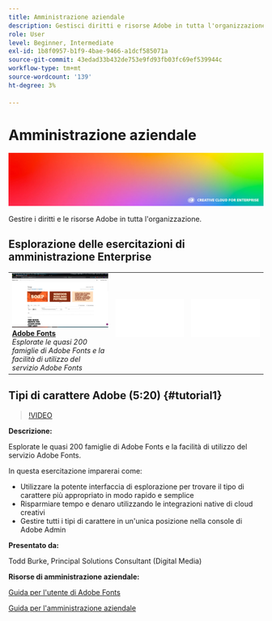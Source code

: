 ```yaml
---
title: Amministrazione aziendale
description: Gestisci diritti e risorse Adobe in tutta l'organizzazione
role: User
level: Beginner, Intermediate
exl-id: 1b8f0957-b1f9-4bae-9466-a1dcf585071a
source-git-commit: 43edad33b432de753e9fd93fb03fc69ef539944c
workflow-type: tm+mt
source-wordcount: '139'
ht-degree: 3%

---
```


# Amministrazione aziendale

![Immagine eroe Tutorial](../assets/hero_cce.jpg)

Gestire i diritti e le risorse Adobe in tutta l&#39;organizzazione.

## Esplorazione delle esercitazioni di amministrazione Enterprise

<table style="table-layout:fixed">
<tr>
 <td>
   <a href="enterprise.md#tutorial1">
      <img alt="Adobe Fonts" src="../assets/fonts_burke_thumbnail.jpg" />
   </a>
    <div>
   <a href="enterprise.md#tutorial1"><strong>Adobe Fonts</strong></a>
    </div>
    <em>Esplorate le quasi 200 famiglie di Adobe Fonts e la facilità di utilizzo del servizio Adobe Fonts</em>
    <br>
  </td>
  <td>
    <img alt="Spaziatore" src="../assets/Whitespacer.png" />
    <div>
    <br>
  </td>
  <td>
    <img alt="Spaziatore" src="../assets/Whitespacer.png" />
    <div>
    <br>
  </td>
</tr>
</table>

## Tipi di carattere Adobe (5:20) {#tutorial1}

>[!VIDEO](https://video.tv.adobe.com/v/328226?hidetitle=true)

**Descrizione:**

Esplorate le quasi 200 famiglie di Adobe Fonts e la facilità di utilizzo del servizio Adobe Fonts.

In questa esercitazione imparerai come:
* Utilizzare la potente interfaccia di esplorazione per trovare il tipo di carattere più appropriato in modo rapido e semplice
* Risparmiare tempo e denaro utilizzando le integrazioni native di cloud creativi
* Gestire tutti i tipi di carattere in un&#39;unica posizione nella console di Adobe Admin

**Presentato da:**

Todd Burke, Principal Solutions Consultant (Digital Media)

**Risorse di amministrazione aziendale:**

[Guida per l&#39;utente di Adobe Fonts](https://helpx.adobe.com/fonts/user-guide.html)

[Guida per l&#39;amministrazione aziendale](https://helpx.adobe.com/enterprise/admin-guide.html)
